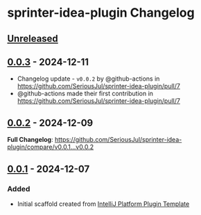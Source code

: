<!-- Keep a Changelog guide -> https://keepachangelog.com -->

# sprinter-idea-plugin Changelog

## [Unreleased]

## [0.0.3] - 2024-12-11

- Changelog update - `v0.0.2` by @github-actions in https://github.com/SeriousJul/sprinter-idea-plugin/pull/7
- @github-actions made their first contribution in https://github.com/SeriousJul/sprinter-idea-plugin/pull/7

## [0.0.2] - 2024-12-09

**Full Changelog**: https://github.com/SeriousJul/sprinter-idea-plugin/compare/v0.0.1...v0.0.2

## [0.0.1] - 2024-12-07

### Added

- Initial scaffold created from [IntelliJ Platform Plugin Template](https://github.com/JetBrains/intellij-platform-plugin-template)

[Unreleased]: https://github.com/SeriousJul/sprinter-idea-plugin/compare/v0.0.3...HEAD
[0.0.3]: https://github.com/SeriousJul/sprinter-idea-plugin/compare/v0.0.2...v0.0.3
[0.0.2]: https://github.com/SeriousJul/sprinter-idea-plugin/compare/v0.0.1...v0.0.2
[0.0.1]: https://github.com/SeriousJul/sprinter-idea-plugin/commits/v0.0.1
